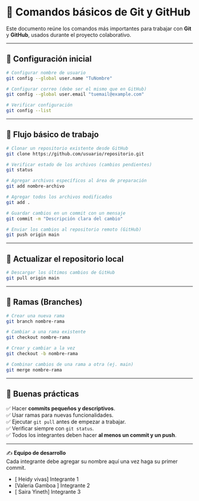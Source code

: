 # 📘 Comandos básicos de Git y GitHub  

Este documento reúne los comandos más importantes para trabajar con **Git** y **GitHub**, usados durante el proyecto colaborativo.  

---

## 🔹 Configuración inicial  

```bash
# Configurar nombre de usuario
git config --global user.name "TuNombre"

# Configurar correo (debe ser el mismo que en GitHub)
git config --global user.email "tuemail@example.com"

# Verificar configuración
git config --list
```

---

## 🔹 Flujo básico de trabajo  

```bash
# Clonar un repositorio existente desde GitHub
git clone https://github.com/usuario/repositorio.git

# Verificar estado de los archivos (cambios pendientes)
git status

# Agregar archivos específicos al área de preparación
git add nombre-archivo

# Agregar todos los archivos modificados
git add .

# Guardar cambios en un commit con un mensaje
git commit -m "Descripción clara del cambio"

# Enviar los cambios al repositorio remoto (GitHub)
git push origin main
```

---

## 🔹 Actualizar el repositorio local  

```bash
# Descargar los últimos cambios de GitHub
git pull origin main
```

---

## 🔹 Ramas (Branches)  

```bash
# Crear una nueva rama
git branch nombre-rama

# Cambiar a una rama existente
git checkout nombre-rama

# Crear y cambiar a la vez
git checkout -b nombre-rama

# Combinar cambios de una rama a otra (ej. main)
git merge nombre-rama
```

---

## 🔹 Buenas prácticas  

✅ Hacer **commits pequeños y descriptivos**.  
✅ Usar ramas para nuevas funcionalidades.  
✅ Ejecutar `git pull` antes de empezar a trabajar.  
✅ Verificar siempre con `git status`.  
✅ Todos los integrantes deben hacer **al menos un commit y un push**.  

---

✍️ **Equipo de desarrollo**  
Cada integrante debe agregar su nombre aquí una vez haga su primer commit.  

- [ Heidy vivas] Integrante 1  
- [Valeria Gamboa ] Integrante 2  
- [ Saira Yineth] Integrante 3  

